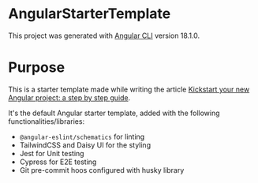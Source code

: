 # AngularStarterTemplate

This project was generated with [Angular CLI](https://github.com/angular/angular-cli) version 18.1.0.

# Purpose

This is a starter template made while writing the article [Kickstart your new Angular project: a step by step guide]().

It's the default Angular starter template, added with the following functionalities/libraries:

- `@angular-eslint/schematics` for linting
- TailwindCSS and Daisy UI for the styling
- Jest for Unit testing
- Cypress for E2E testing
- Git pre-commit hoos configured with husky library
